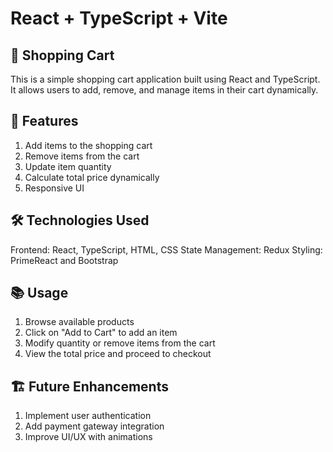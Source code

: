 # React + TypeScript + Vite

## 🛒 Shopping Cart

This is a simple shopping cart application built using React and TypeScript. It allows users to add, remove, and manage items in their cart dynamically.

## 🚀 Features

1. Add items to the shopping cart
2. Remove items from the cart
3. Update item quantity
4. Calculate total price dynamically
5. Responsive UI

## 🛠️ Technologies Used

Frontend: React, TypeScript, HTML, CSS
State Management: Redux
Styling: PrimeReact and Bootstrap

## 📚 Usage

1. Browse available products
2. Click on "Add to Cart" to add an item
3. Modify quantity or remove items from the cart
4. View the total price and proceed to checkout

## 🏗️ Future Enhancements

1. Implement user authentication
2. Add payment gateway integration
3. Improve UI/UX with animations
